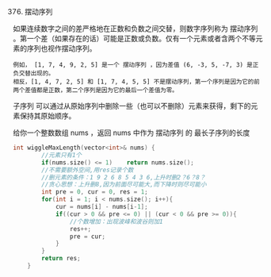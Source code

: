 376. 摆动序列

如果连续数字之间的差严格地在正数和负数之间交替，则数字序列称为 摆动序列 。第一个差（如果存在的话）可能是正数或负数。仅有一个元素或者含两个不等元素的序列也视作摆动序列。

    例如， [1, 7, 4, 9, 2, 5] 是一个 摆动序列 ，因为差值 (6, -3, 5, -7, 3) 是正负交替出现的。
    相反，[1, 4, 7, 2, 5] 和 [1, 7, 4, 5, 5] 不是摆动序列，第一个序列是因为它的前两个差值都是正数，第二个序列是因为它的最后一个差值为零。

子序列 可以通过从原始序列中删除一些（也可以不删除）元素来获得，剩下的元素保持其原始顺序。

给你一个整数数组 nums ，返回 nums 中作为 摆动序列 的 最长子序列的长度  

```c++
int wiggleMaxLength(vector<int>& nums) {
        //元素只有1个
        if(nums.size() <= 1)    return nums.size();   
        //不需要额外空间,用res记录个数
        //删元素的条件：1 9 2 6 8 5 4 3 6,上升时删2？6？8？
        //贪心思想：上升删8,因为前面尽可能大,而下降时则尽可能小
        int pre = 0, cur = 0, res = 1;
        for(int i = 1; i < nums.size(); i++){
            cur = nums[i] - nums[i-1];
            if((cur > 0 && pre <= 0) || (cur < 0 && pre >= 0)){
                //个数增加：出现波峰和波谷则加1
                res++;
                pre = cur;
            }
        }
        return res;
    }
```
